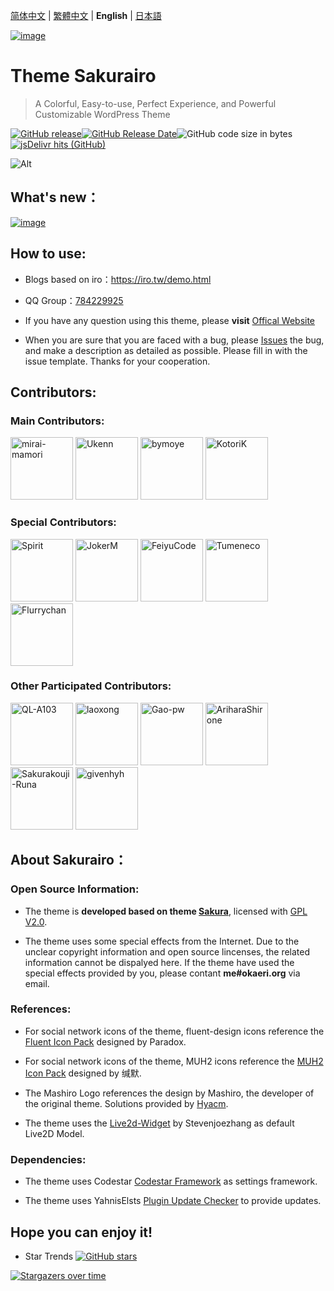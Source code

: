 [简体中文](README.md) | [繁體中文](README_tw.md) | **English** | [日本語](README_ja.md)

[![image](https://x.jscdn.host/release/ucode-x/source/Sakurairo_Vision/@2.4/readme/banner.png)](https://github.com/mirai-mamori/Sakurairo)

<h1 align="left">Theme Sakurairo </h1>

> A Colorful, Easy-to-use, Perfect Experience, and Powerful Customizable WordPress Theme

[![GitHub release](https://img.shields.io/github/v/release/mirai-mamori/Sakurairo.svg?style=for-the-badge&logo=appveyor)](https://github.com/mirai-mamori/Sakurairo/releases/latest)[![GitHub Release Date](https://img.shields.io/github/release-date/mirai-mamori/Sakurairo?style=for-the-badge&logo=appveyor)](https://github.com/mirai-mamori/Sakurairo/releases)![GitHub code size in bytes](https://img.shields.io/github/languages/code-size/mirai-mamori/Sakurairo?style=for-the-badge&logo=appveyor)[![jsDelivr hits (GitHub)](https://img.shields.io/jsdelivr/gh/hm/Fuukei/Public_Repository?color=red&logo=jsdelivr&logoColor=red&style=for-the-badge)](https://www.jsdelivr.com/package/gh/mirai-mamori/sakurairo)

![Alt](https://repobeats.axiom.co/api/embed/292776675b642d6dc86f264f4b71ed411ee9be91.svg "Repobeats analytics image")

## What's new：

[![image](https://x.jscdn.host/release/ucode-x/source/Sakurairo_Vision/@2.4/readme/versions_en.png)](https://iro.tw/)

## How to use:

- Blogs based on iro：https://iro.tw/demo.html

- QQ Group：[784229925](https://jq.qq.com/?_wv=1027&k=U5UJjRik)

- If you have any question using this theme, please **visit**  [Offical Website](https://iro.tw/) 

- When you are sure that you are faced with a bug, please [Issues](https://github.com/mirai-mamori/Sakurairo/issues/new/choose) the bug, and make a description as detailed as possible.
Please fill in with the issue template. Thanks for your cooperation.

## Contributors:

### Main Contributors:

<a href="https://github.com/mirai-mamori"><img src="https://avatars3.githubusercontent.com/u/61381142?s=400" alt="mirai-mamori" width="100"></a>  <a href="https://github.com/Ukenn2112"><img src="https://avatars3.githubusercontent.com/u/60847880?s=400" alt="Ukenn" width="100"></a>  <a href="https://github.com/bymoye"><img src="https://avatars2.githubusercontent.com/u/27877470?s=400" alt="bymoye" width="100"></a> <a href="https://github.com/KotoriK"><img src="https://avatars.githubusercontent.com/u/52659125?s=400" alt="KotoriK" width="100"></a>

### Special Contributors:

<a href="https://github.com/spirit1431007"><img src="https://avatars1.githubusercontent.com/u/29689177?s=400" alt="Spirit" width="100"></a>  <a href="https://jokerm.com/"><img src="https://cdn.jokerm.com/?/imgcdn/logo.png" alt="JokerM" width="100"></a>  <a href="https://github.com/FeiyuCode"><img src="https://avatars0.githubusercontent.com/u/46924793?s=400" alt="FeiyuCode" width="100"></a>  <a href="https://github.com/tumeneco"><img src="https://avatars0.githubusercontent.com/u/68286041?s=400" alt="Tumeneco" width="100"></a>  <a href="https://github.com/flurrychan "><img src="https://cdn.jsdelivr.net/gh/flurrychan/CDN/tx.jpg" alt="Flurrychan" width="100"></a>

### Other Participated Contributors:

<a href="https://github.com/QL-A103"><img src="https://avatars.githubusercontent.com/u/57120572?v=4" alt="QL-A103" width="100"></a>  <a href="https://github.com/laoxong"><img src="https://avatars.githubusercontent.com/u/31268830?v=4" alt="laoxong" width="100"></a>  <a href="https://github.com/Gao-pw"><img src="https://avatars.githubusercontent.com/u/48815350?v=4" alt="Gao-pw" width="100"></a>  <a href="https://github.com/AriharaShirone"><img src="https://avatars.githubusercontent.com/u/30365341?v=4" alt="AriharaShirone" width="100"></a>  <a href="https://github.com/Sakurakouji-Runa"><img src="https://avatars2.githubusercontent.com/u/46081776?s=400" alt="Sakurakouji-Runa" width="100"></a>  <a href="https://github.com/givenhyh"><img src="https://avatars3.githubusercontent.com/u/37971883?s=400" alt="givenhyh" width="100"></a>

## About Sakurairo：

### Open Source Information:

- The theme is  **developed based on theme [Sakura](https://github.com/mashirozx/Sakura)**, licensed with [GPL V2.0](https://github.com/mirai-mamori/Sakurairo/blob/master/LICENSE).

- The theme uses some special effects from the Internet. Due to the unclear copyright information and open source lincenses, the related information cannot be dispalyed here. If the theme have used the special effects provided by you, please contant **me#okaeri.org** via email.

### References:

- For social network icons of the theme, fluent-design icons reference the [Fluent Icon Pack](https://wwi.lanzous.com/ikyq5kgx0wb) designed by Paradox.

- For social network icons of the theme, MUH2 icons reference the [MUH2 Icon Pack](https://www.coolapk.com/apk/com.muh2.icon) designed by 缄默.

- The Mashiro Logo references the design by Mashiro, the developer of the original theme. Solutions provided by [Hyacm](https://hyacm.com/acai/ui/143/sakura-logo/).

- The theme uses the [Live2d-Widget](https://github.com/stevenjoezhang/live2d-widget) by Stevenjoezhang as default Live2D Model.

### Dependencies:

- The theme uses Codestar [Codestar Framework](https://github.com/Codestar/codestar-framework) as settings framework. 

- The theme uses YahnisElsts [Plugin Update Checker](https://github.com/YahnisElsts/plugin-update-checker) to provide updates.

## Hope you can enjoy it!

- Star Trends  [![GitHub stars](https://img.shields.io/github/stars/mirai-mamori/Sakurairo?logo=github&style=social)](https://github.com/mirai-mamori/Sakurairo/stargazers)

[![Stargazers over time](https://starchart.cc/mirai-mamori/Sakurairo.svg)](https://github.com/mirai-mamori/Sakurairo/stargazers)

